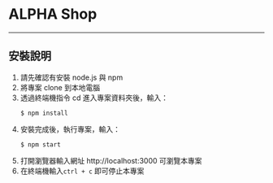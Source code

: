# ALPHA Shop 

---

## 安裝說明

1. 請先確認有安裝 node.js 與 npm
2. 將專案 clone 到本地電腦
3. 透過終端機指令 cd 進入專案資料夾後，輸入：
   ```
   $ npm install
   ```
4. 安裝完成後，執行專案，輸入：
   ```
   $ npm start
   ```
5. 打開瀏覽器輸入網址 http://localhost:3000 可瀏覽本專案
6. 在終端機輸入`ctrl + c` 即可停止本專案
